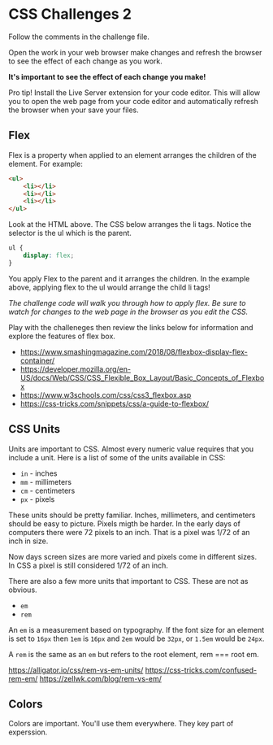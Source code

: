 # CSS Challenges 2

Follow the comments in the challenge file. 

Open the work in your web browser make changes and refresh the browser to see the effect of each change as you work. 

**It's important to see the effect of each change you make!**

Pro tip! Install the Live Server extension for your code editor. This will allow you to open the web page from your code editor and automatically refresh the browser when your save your files. 

## Flex 

Flex is a property when applied to an element arranges the children of the element. For example: 

```HTML
<ul>
	<li></li>
	<li></li>
	<li></li>
</ul>
```

Look at the HTML above. The CSS below arranges the li tags. Notice the selector is the ul which is the parent. 

```CSS
ul {
	display: flex;
}
```

You apply Flex to the parent and it arranges the children. In the example above, applying flex to the ul would arrange the child li tags! 

_The challenge code will walk you through how to apply flex. Be sure to watch for changes to the web page in the browser as you edit the CSS._

Play with the challeneges then review the links below for information and explore the features of flex box.

- https://www.smashingmagazine.com/2018/08/flexbox-display-flex-container/
- https://developer.mozilla.org/en-US/docs/Web/CSS/CSS_Flexible_Box_Layout/Basic_Concepts_of_Flexbox
- https://www.w3schools.com/css/css3_flexbox.asp
- https://css-tricks.com/snippets/css/a-guide-to-flexbox/

## CSS Units

Units are important to CSS. Almost every numeric value requires that you include a unit. Here is a list of some of the units available in CSS: 

- `in` - inches
- `mm` - millimeters
- `cm` - centimeters
- `px` - pixels

These units should be pretty familiar. Inches, millimeters, and centimeters should be easy to picture. Pixels migth be harder. In the early days of computers there were 72 pixels to an inch. That is a pixel was 1/72 of an inch in size. 

Now days screen sizes are more varied and pixels come in different sizes. In CSS a pixel is still considered 1/72 of an inch. 

There are also a few more units that important to CSS. These are not as obvious. 

- `em`
- `rem`

An `em` is a measurement based on typography. If the font size for an element is set to `16px` then `1em` is `16px` and `2em` would be `32px`, or `1.5em` would be `24px`. 

A `rem` is the same as an `em` but refers to the root element, rem === root em. 

https://alligator.io/css/rem-vs-em-units/
https://css-tricks.com/confused-rem-em/
https://zellwk.com/blog/rem-vs-em/

## Colors

Colors are important. You'll use them everywhere. They key part of experssion. 



